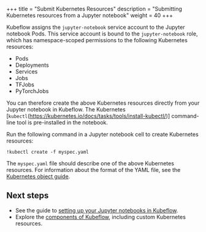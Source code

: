 +++
title = "Submit Kubernetes Resources"
description = "Submitting Kubernetes resources from a Jupyter notebook"
weight = 40
+++

Kubeflow assigns the `jupyter-notebook` service account to the Jupyter notebook
Pods. This service account is bound to the `jupyter-notebook` role, which has namespace-scoped permissions to the following Kubernetes resources:

* Pods
* Deployments
* Services
* Jobs
* TFJobs
* PyTorchJobs

You can therefore create the above Kubernetes resources directly from your
Jupyter notebook in Kubeflow. The Kubernetes 
[`kubectl`(https://kubernetes.io/docs/tasks/tools/install-kubectl/)] 
command-line tool is pre-installed in the notebook.

Run the following command in a Jupyter notebook cell to create Kubernetes 
resources:

```
!kubectl create -f myspec.yaml
```

The `myspec.yaml` file should describe one of the above Kubernetes resources.
For information about the format of the YAML file, see the 
[Kubernetes object guide](https://kubernetes.io/docs/concepts/overview/working-with-objects/kubernetes-objects/).

## Next steps

* See the guide to [setting up
  your Jupyter notebooks in Kubeflow](/docs/notebooks/setup/).
* Explore the [components of Kubeflow](/docs/components.), including custom 
  Kubernetes resources.